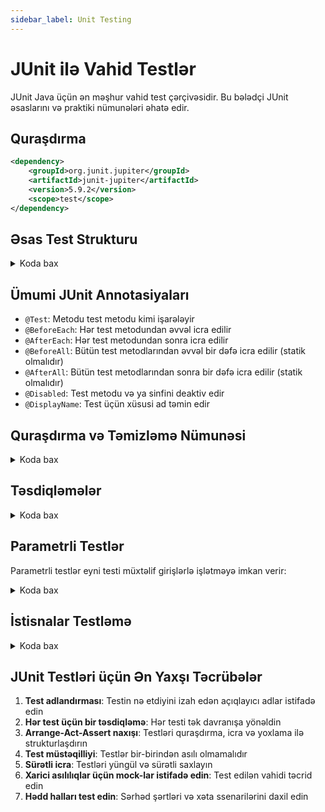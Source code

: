 ```yaml
---
sidebar_label: Unit Testing
---
```

# JUnit ilə Vahid Testlər

JUnit Java üçün ən məşhur vahid test çərçivəsidir. Bu bələdçi JUnit əsaslarını və praktiki nümunələri əhatə edir.

## Quraşdırma

```xml
<dependency>
    <groupId>org.junit.jupiter</groupId>
    <artifactId>junit-jupiter</artifactId>
    <version>5.9.2</version>
    <scope>test</scope>
</dependency>
```

## Əsas Test Strukturu


<details>
<summary>Koda bax</summary>

```java
import org.junit.jupiter.api.Test;
import static org.junit.jupiter.api.Assertions.*;

public class CalculatorTest {
    
    @Test
    void addition() {
        Calculator calculator = new Calculator();
        assertEquals(5, calculator.add(2, 3), "2 + 3 should equal 5");
    }
}
```
</details>

## Ümumi JUnit Annotasiyaları

- `@Test`: Metodu test metodu kimi işarələyir
- `@BeforeEach`: Hər test metodundan əvvəl icra edilir
- `@AfterEach`: Hər test metodundan sonra icra edilir
- `@BeforeAll`: Bütün test metodlarından əvvəl bir dəfə icra edilir (statik olmalıdır)
- `@AfterAll`: Bütün test metodlarından sonra bir dəfə icra edilir (statik olmalıdır)
- `@Disabled`: Test metodu və ya sinfini deaktiv edir
- `@DisplayName`: Test üçün xüsusi ad təmin edir

## Quraşdırma və Təmizləmə Nümunəsi


<details>
<summary>Koda bax</summary>

```java
import org.junit.jupiter.api.*;
import static org.junit.jupiter.api.Assertions.*;

public class UserServiceTest {
    
    private UserService userService;
    private static Database database;
    
    @BeforeAll
    static void initDatabase() {
        database = new Database();
        database.connect();
    }
    
    @AfterAll
    static void closeDatabase() {
        database.disconnect();
    }
    
    @BeforeEach
    void initUserService() {
        userService = new UserService(database);
    }
    
    @Test
    @DisplayName("User creation should succeed with valid data")
    void createUserSuccess() {
        User user = new User("john", "password123");
        assertTrue(userService.createUser(user));
        assertNotNull(userService.findUser("john"));
    }
}
```
</details>

## Təsdiqləmələr

<details>
<summary>Koda bax</summary>

```java
@Test
void testAssertions() {
    // Basic assertions
    assertEquals(5, 2 + 3);
    assertNotEquals(4, 2 + 3);
    assertTrue(5 > 3);
    assertFalse(5 < 3);
    assertNull(null);
    assertNotNull("text");

    // Exception testing
    assertThrows(ArithmeticException.class, () -> {
        int result = 1 / 0;
    });

    // Grouped assertions
    assertAll(
        () -> assertEquals(4, 2 + 2),
        () -> assertTrue(4 > 3)
    );
}
```
</details>

## Parametrli Testlər

Parametrli testlər eyni testi müxtəlif girişlərlə işlətməyə imkan verir:


<details>
<summary>Koda bax</summary>

```java
import org.junit.jupiter.params.ParameterizedTest;
import org.junit.jupiter.params.provider.CsvSource;
import static org.junit.jupiter.api.Assertions.assertEquals;

public class CalculatorParameterizedTest {
    
    @ParameterizedTest
    @CsvSource({
        "1, 1, 2",
        "5, 3, 8",
        "10, -5, 5"
    })
    void additionWithMultipleInputs(int a, int b, int expected) {
        Calculator calculator = new Calculator();
        assertEquals(expected, calculator.add(a, b));
    }
}
```
</details>

## İstisnalar Testləmə


<details>
<summary>Koda bax</summary>

```java
@Test
void exceptionTesting() {
    Exception exception = assertThrows(
        ArithmeticException.class, 
        () -> divide(1, 0)
    );
    
    assertEquals("Division by zero", exception.getMessage());
}

int divide(int a, int b) {
    if (b == 0) {
        throw new ArithmeticException("Division by zero");
    }
    return a / b;
}
```
</details>

## JUnit Testləri üçün Ən Yaxşı Təcrübələr

1. **Test adlandırması**: Testin nə etdiyini izah edən açıqlayıcı adlar istifadə edin
2. **Hər test üçün bir təsdiqləmə**: Hər testi tək davranışa yönəldin
3. **Arrange-Act-Assert naxışı**: Testləri quraşdırma, icra və yoxlama ilə strukturlaşdırın
4. **Test müstəqilliyi**: Testlər bir-birindən asılı olmamalıdır
5. **Sürətli icra**: Testləri yüngül və sürətli saxlayın
6. **Xarici asılılıqlar üçün mock-lar istifadə edin**: Test edilən vahidi təcrid edin
7. **Hədd halları test edin**: Sərhəd şərtləri və xəta ssenarilərini daxil edin
